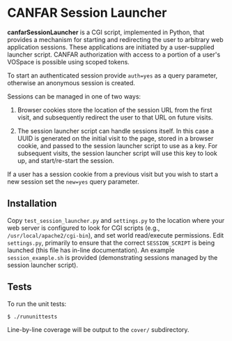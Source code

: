 # CANFAR Session Launcher

**canfarSessionLauncher** is a CGI script, implemented in Python, that provides a mechanism for starting and redirecting the user to arbitrary web application sessions. These applications are initiated by a user-supplied launcher script. CANFAR authorization with access to a portion of a user's VOSpace is possible using scoped tokens.

To start an authenticated session provide ```auth=yes``` as a query parameter, otherwise an anonymous session is created.

Sessions can be managed in one of two ways:

1. Browser cookies store the location of the session URL from the first visit, and subsequently redirect the user to that URL on future visits.

2. The session launcher script can handle sessions itself. In this case a UUID is generated on the initial visit to the page, stored in a browser cookie, and passed to the session launcher script to use as a key. For subsequent visits, the session launcher script will use this key to look up, and start/re-start the session.

If a user has a session cookie from a previous visit but you wish to start a new session set the ```new=yes``` query parameter.

## Installation

Copy ```test_session_launcher.py``` and ```settings.py``` to the location where your web server is configured to look for CGI scripts (e.g., ```/usr/local/apache2/cgi-bin```), and set world read/execute permissions. Edit ```settings.py```, primarily to ensure that the correct ```SESSION_SCRIPT``` is being launched (this file has in-line documentation). An example ```session_example.sh``` is provided (demonstrating sessions managed by the session launcher script).

## Tests

To run the unit tests:

```
$ ./rununittests
```

Line-by-line coverage will be output to the ```cover/``` subdirectory.
